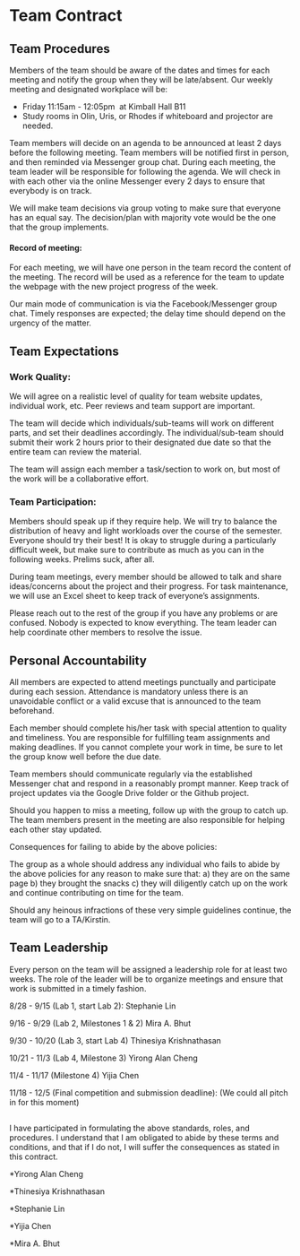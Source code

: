 # Team Contract

## Team Procedures
Members of the team should be aware of the dates and times for each meeting and notify the group when they will be late/absent. Our weekly meeting and designated workplace will be: 

* Friday 11:15am - 12:05pm  at Kimball Hall B11 
* Study rooms in Olin, Uris, or Rhodes if whiteboard and projector are needed.

Team members will decide on an agenda to be announced at least 2 days before the following meeting. Team members will be notified first in person, and then reminded via Messenger group chat. During each meeting, the team leader will be responsible for following the agenda. We will check in with each other via the online Messenger every 2 days to ensure that everybody is on track.

We will make team decisions via group voting to make sure that everyone has an equal say. The decision/plan with majority vote would be the one that the group implements.

#### Record of meeting:
For each meeting, we will have one person in the team record the content of the meeting. The record will be used as a reference for the team to update the webpage with the new project progress of the week.  

Our main mode of communication is via the Facebook/Messenger group chat. Timely responses are expected; the delay time should depend on the urgency of the matter. 

## Team Expectations

### Work Quality: 
We will agree on a realistic level of quality for team website updates, individual work, etc. Peer reviews and team support are important.

The team will decide which individuals/sub-teams will work on different parts, and set their deadlines accordingly. The individual/sub-team should submit their work 2 hours prior to their designated due date so that the entire team can review the material. 

The team will assign each member a task/section to work on, but most of the work will be a collaborative effort.

### Team Participation:

Members should speak up if they require help. We will try to balance the distribution of heavy and light workloads over the course of the semester. Everyone should try their best! It is okay to struggle during a particularly difficult week, but make sure to contribute as much as you can in the following weeks. Prelims suck, after all.

During team meetings, every member should be allowed to talk and share ideas/concerns about the project and their progress. For task maintenance, we will use an Excel sheet to keep track of everyone’s assignments.

Please reach out to the rest of the group if you have any problems or are confused. Nobody is expected to know everything. The team leader can help coordinate other members to resolve the issue.

## Personal Accountability

All members are expected to attend meetings punctually and participate during each session. Attendance is mandatory unless there is an unavoidable conflict or a valid excuse that is announced to the team beforehand.

Each member should complete his/her task with special attention to quality and timeliness. You are responsible for fulfilling team assignments and making deadlines. If you cannot complete your work in time, be sure to let the group know well before the due date. 

Team members should communicate regularly via the established Messenger chat and respond in a reasonably prompt manner. Keep track of project updates via the Google Drive folder or the Github project.

Should you happen to miss a meeting, follow up with the group to catch up. The team members present in the meeting are also responsible for helping each other stay updated.

Consequences for failing to abide by the above policies: 

The group as a whole should address any individual who fails to abide by the above policies for any reason to make sure that:
a) they are on the same page
b) they brought the snacks
c) they will diligently catch up on the work and continue contributing on time for the team.

Should any heinous infractions of these very simple guidelines continue, the team will go to a TA/Kirstin.

## Team Leadership

Every person on the team will be assigned a leadership role for at least two weeks. The role of the leader will be to organize meetings and ensure that work is submitted in a timely fashion.  

8/28 - 9/15 (Lab 1, start Lab 2): Stephanie Lin

9/16 - 9/29 (Lab 2, Milestones 1 & 2) Mira A. Bhut

9/30 - 10/20 (Lab 3, start Lab 4) Thinesiya Krishnathasan

10/21 - 11/3 (Lab 4, Milestone 3) Yirong Alan Cheng

11/4 - 11/17 (Milestone 4) Yijia Chen    

11/18 - 12/5 (Final competition and submission deadline): (We could all pitch in for this moment) 

## 
I have participated in formulating the above standards, roles, and procedures. I understand that I am obligated to abide by these terms and conditions, and that if I do not, I will suffer the consequences as stated in this contract. 

*Yirong Alan Cheng

*Thinesiya Krishnathasan

*Stephanie Lin

*Yijia Chen

*Mira A. Bhut




